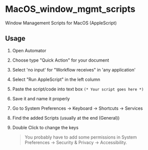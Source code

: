# **MacOS_window_mgmt_scripts**
Window Management Scripts for MacOS (AppleScript)



## **Usage**
1. Open Automator
2. Choose type "Quick Action" for your document
3. Select 'no input' for "Workflow receives" in 'any application'
4. Select "Run AppleScript" in the left column
5. Paste the script/code into text box `(* Your script goes here *)`
6. Save it and name it properly
7. Go to System Preferences -> Keyboard -> Shortcuts -> Services
8. Find the added Scripts (usually at the end (General))
9. Double Click to change the keys

    > You probably have to add some permissions in System Preferences -> Security & Privacy -> Accessibility.